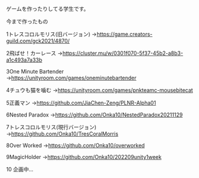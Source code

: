 ゲームを作ったりしてる学生です。


今まで作ったもの

1トレスコロルモリス(旧バージョン)
→https://game.creators-guild.com/gck2021/4870/

2飛ばせ！カーレース
→https://cluster.mu/w/0301f070-5f37-45b2-a8b3-a1c493a7a33b

3One Minute Bartender
→https://unityroom.com/games/oneminutebartender

4チュウも猫を噛む
→https://unityroom.com/games/pnkteamc-mousebitecat

5正義マン
→https://github.com/JiaChen-Zeng/PLNR-Alpha01

6Nested Paradox
→https://github.com/Onka10/NestedParadox20211129

7トレスコロルモリス(現行バージョン)
→https://github.com/Onka10/TresCoralMorris

8Over Worked
→https://github.com/Onka10/overworked

9MagicHolder
→https://github.com/Onka10/202209unity1week

10
企画中...
